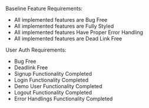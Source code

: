 
Baseline Feature Requirements:

- All implemented features are Bug Free
- All implemented features are Fully Styled
- All implemented features Have Proper Error Handling
- All implemented features are Dead Link Free

User Auth Requirements:

- Bug Free
- Deadlink Free
- Signup Functionality Completed
- Login Functionality Completed
- Demo User Functionality Completed
- Logout Functionality Completed
- Error Handlings Functionality Completed
